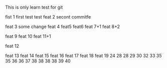 This is only learn test for git

fist 1
first test
test
feat 2 secont commitfe

feat 3 some change
feat 4
feat5
feat6
feat 7+1
feat 8+2

feat 9
feat 10
feat 11+1

feat 12

feat 13
feat 14
feat 15
feat 16
feat 17
feat 18
feat 19
24
28
28
29
30
32
33
35
35
36
36
37
38
38
38
38
39
40
